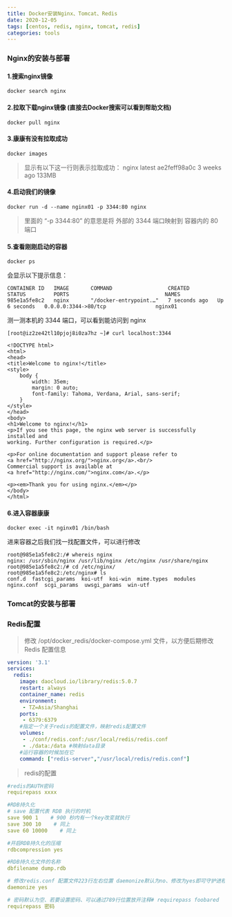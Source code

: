 ```yaml
---
title: Docker安装Nginx、Tomcat、Redis
date: 2020-12-05
tags: [centos, redis, nginx, tomcat, redis]
categories: tools
---
```


### Nginx的安装与部署

#### 1.搜索nginx镜像

```shell
docker search nginx
```

#### 2.拉取下载nginx镜像 (直接去Docker搜索可以看到帮助文档)

```shell
docker pull nginx
```

#### 3.康康有没有拉取成功

```shell
docker images
```

>  显示有以下这一行则表示拉取成功： nginx         latest    ae2feff98a0c   3 weeks ago     133MB

#### 4.启动我们的镜像

```shell
docker run -d --name nginx01 -p 3344:80 nginx
```

> 里面的 “-p 3344:80” 的意思是将 外部的 3344 端口映射到 容器内的 80 端口

#### 5.查看刚刚启动的容器

```shell
docker ps
```

会显示以下提示信息：

```shell
CONTAINER ID   IMAGE       COMMAND                  CREATED         STATUS         PORTS                               NAMES
985e1a5fe8c2   nginx       "/docker-entrypoint.…"   7 seconds ago   Up 6 seconds   0.0.0.0:3344->80/tcp                nginx01
```

测一测本机的 3344 端口，可以看到能访问到 nginx

```shell
[root@iz2ze42tl10pjoj8i0za7hz ~]# curl localhost:3344

<!DOCTYPE html>
<html>
<head>
<title>Welcome to nginx!</title>
<style>
    body {
        width: 35em;
        margin: 0 auto;
        font-family: Tahoma, Verdana, Arial, sans-serif;
    }
</style>
</head>
<body>
<h1>Welcome to nginx!</h1>
<p>If you see this page, the nginx web server is successfully installed and
working. Further configuration is required.</p>

<p>For online documentation and support please refer to
<a href="http://nginx.org/">nginx.org</a>.<br/>
Commercial support is available at
<a href="http://nginx.com/">nginx.com</a>.</p>

<p><em>Thank you for using nginx.</em></p>
</body>
</html>
```

#### 6.进入容器康康

```shell
docker exec -it nginx01 /bin/bash
```

进来容器之后我们找一找配置文件，可以进行修改

```shell
root@985e1a5fe8c2:/# whereis nginx
nginx: /usr/sbin/nginx /usr/lib/nginx /etc/nginx /usr/share/nginx
root@985e1a5fe8c2:/# cd /etc/nginx/
root@985e1a5fe8c2:/etc/nginx# ls
conf.d	fastcgi_params	koi-utf  koi-win  mime.types  modules  nginx.conf  scgi_params	uwsgi_params  win-utf
```



### Tomcat的安装与部署





### Redis配置

> 修改 /opt/docker_redis/docker-compose.yml 文件，以方便后期修改 Redis 配置信息

```yml
version: '3.1'
services:
  redis:
    image: daocloud.io/library/redis:5.0.7
    restart: always
    container_name: redis
    environment:
     - TZ=Asia/Shanghai
    ports:
     - 6379:6379
    #指定一个关于redis的配置文件，映射redis配置文件
    volumes:
     - ./conf/redis.conf:/usr/local/redis/redis.conf
     - ./data:/data #映射data目录
    #运行容器的时候加在它
    command: ["redis-server","/usr/local/redis/redis.conf"]
```

> redis的配置

```yaml
#redis的AUTH密码
requirepass xxxx

#RDB持久化
# save 配置代表 RDB 执行的时机
save 900 1    # 900 秒内有一个key改变就执行
save 300 10    # 同上
save 60 10000    # 同上

#开启RDB持久化的压缩
rdbcompression yes

#RDB持久化文件的名称
dbfilename dump.rdb

# 修改redis.conf 配置文件223行左右位置 daemonize默认为no、修改为yes即可守护进程模式后台启动
daemonize yes

# 密码默认为空、若要设置密码、可以通过789行位置放开注释# requirepass foobared
requirepass 密码
```

